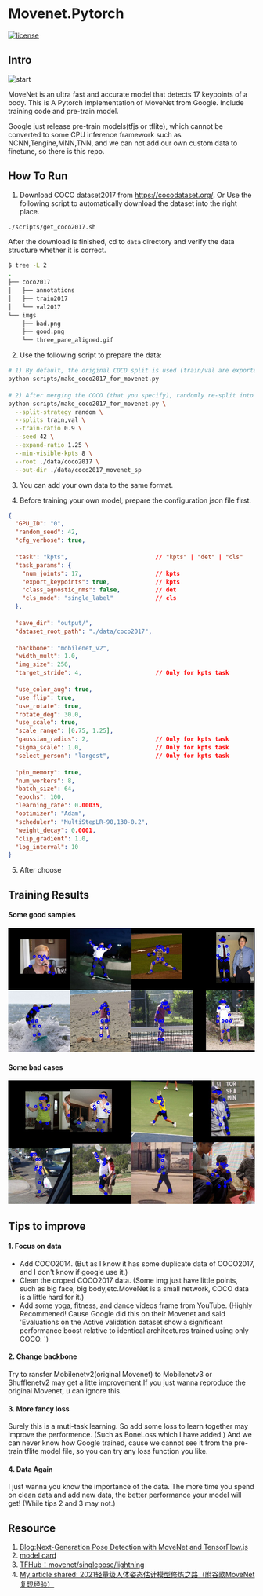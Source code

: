 # Movenet.Pytorch

[![license](https://img.shields.io/github/license/mashape/apistatus.svg?maxAge=2592000)](https://github.com/fire717/Fire/blob/main/LICENSE) 

## Intro
![start](/data/imgs/three_pane_aligned.gif)

MoveNet is an ultra fast and accurate model that detects 17 keypoints of a body.
This is A Pytorch implementation of MoveNet from Google. Include training code and pre-train model.

Google just release pre-train models(tfjs or tflite), which cannot be converted to some CPU inference framework such as NCNN,Tengine,MNN,TNN, and we can not add our own custom data to finetune, so there is this repo.


## How To Run

1. Download COCO dataset2017 from https://cocodataset.org/. Or Use the following script to automatically download the dataset into the right place.

```bash
./scripts/get_coco2017.sh
```

After the download is finished, cd to `data` directory and verify the data structure whether it is correct.

```bash
$ tree -L 2
.
├── coco2017
│   ├── annotations
│   ├── train2017
│   └── val2017
└── imgs
    ├── bad.png
    ├── good.png
    └── three_pane_aligned.gif
```

2. Use the following script to prepare the data:

```bash
# 1) By default, the original COCO split is used (train/val are exported separately)
python scripts/make_coco2017_for_movenet.py

# 2) After merging the COCO (that you specify), randomly re-split into train/test according to the ratio
python scripts/make_coco2017_for_movenet.py \
  --split-strategy random \
  --splits train,val \
  --train-ratio 0.9 \
  --seed 42 \
  --expand-ratio 1.25 \
  --min-visible-kpts 8 \
  --root ./data/coco2017 \
  --out-dir ./data/coco2017_movenet_sp
```

3. You can add your own data to the same format.

4. Before training your own model, prepare the configuration json file first.

```json
{
  "GPU_ID": "0",
  "random_seed": 42,
  "cfg_verbose": true,

  "task": "kpts",                         // "kpts" | "det" | "cls"
  "task_params": {
    "num_joints": 17,                     // kpts
    "export_keypoints": true,             // kpts
    "class_agnostic_nms": false,          // det
    "cls_mode": "single_label"            // cls
  },

  "save_dir": "output/",
  "dataset_root_path": "./data/coco2017",

  "backbone": "mobilenet_v2",
  "width_mult": 1.0,
  "img_size": 256,
  "target_stride": 4,                     // Only for kpts task

  "use_color_aug": true,
  "use_flip": true,
  "use_rotate": true,
  "rotate_deg": 30.0,
  "use_scale": true,
  "scale_range": [0.75, 1.25],
  "gaussian_radius": 2,                   // Only for kpts task
  "sigma_scale": 1.0,                     // Only for kpts task
  "select_person": "largest",             // Only for kpts task

  "pin_memory": true,
  "num_workers": 8,
  "batch_size": 64,
  "epochs": 100,
  "learning_rate": 0.00035,
  "optimizer": "Adam",
  "scheduler": "MultiStepLR-90,130-0.2",
  "weight_decay": 0.0001,
  "clip_gradient": 1.0,
  "log_interval": 10
}
```

5. After choose 


## Training Results

#### Some good samples
![good](/data/imgs/good.png)

#### Some bad cases
![bad](/data/imgs/bad.png)


## Tips to improve
#### 1. Focus on data
* Add COCO2014. (But as I know it has some duplicate data of COCO2017, and I don't know if google use it.)
* Clean the croped COCO2017 data. (Some img just have little points, such as big face, big body,etc.MoveNet is a small network, COCO data is a little hard for it.)
* Add some yoga, fitness, and dance videos frame from YouTube. (Highly Recommened! Cause Google did this on their Movenet and said 'Evaluations on the Active validation dataset show a significant performance boost relative to identical architectures trained using only COCO. ')

#### 2. Change backbone
Try to ransfer Mobilenetv2(original Movenet) to Mobilenetv3 or Shufflenetv2 may get a litte improvement.If you just wanna reproduce the original Movenet, u can ignore this.

#### 3. More fancy loss
Surely this is a muti-task learning. So add some loss to learn together may improve the performence. (Such as BoneLoss which I have added.) And we can never know how Google trained, cause we cannot see it from the pre-train tflite model file, so you can try any loss function you like.


#### 4. Data Again
I just wanna you know the importance of the data. The more time you spend on clean data and add new data, the better performance your model will get! (While tips 2 and 3 may not.)

## Resource
1. [Blog:Next-Generation Pose Detection with MoveNet and TensorFlow.js](https://blog.tensorflow.org/2021/05/next-generation-pose-detection-with-movenet-and-tensorflowjs.html
)
2. [model card](https://storage.googleapis.com/movenet/MoveNet.SinglePose%20Model%20Card.pdf)
3. [TFHub：movenet/singlepose/lightning
](https://tfhub.dev/google/movenet/singlepose/lightning/4
)
4. [My article shared: 2021轻量级人体姿态估计模型修炼之路（附谷歌MoveNet复现经验）](https://zhuanlan.zhihu.com/p/413313925)



